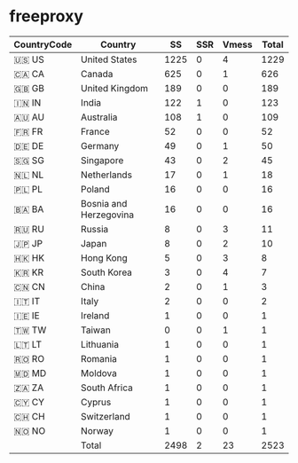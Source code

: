 # freeproxy

|CountryCode|Country|SS|SSR|Vmess|Total|
|  ----  | ----  |  ----  | ----  |  ----  | ----  |
|🇺🇸 US|United States|1225|0|4|1229|
|🇨🇦 CA|Canada|625|0|1|626|
|🇬🇧 GB|United Kingdom|189|0|0|189|
|🇮🇳 IN|India|122|1|0|123|
|🇦🇺 AU|Australia|108|1|0|109|
|🇫🇷 FR|France|52|0|0|52|
|🇩🇪 DE|Germany|49|0|1|50|
|🇸🇬 SG|Singapore|43|0|2|45|
|🇳🇱 NL|Netherlands|17|0|1|18|
|🇵🇱 PL|Poland|16|0|0|16|
|🇧🇦 BA|Bosnia and Herzegovina|16|0|0|16|
|🇷🇺 RU|Russia|8|0|3|11|
|🇯🇵 JP|Japan|8|0|2|10|
|🇭🇰 HK|Hong Kong|5|0|3|8|
|🇰🇷 KR|South Korea|3|0|4|7|
|🇨🇳 CN|China|2|0|1|3|
|🇮🇹 IT|Italy|2|0|0|2|
|🇮🇪 IE|Ireland|1|0|0|1|
|🇹🇼 TW|Taiwan|0|0|1|1|
|🇱🇹 LT|Lithuania|1|0|0|1|
|🇷🇴 RO|Romania|1|0|0|1|
|🇲🇩 MD|Moldova|1|0|0|1|
|🇿🇦 ZA|South Africa|1|0|0|1|
|🇨🇾 CY|Cyprus|1|0|0|1|
|🇨🇭 CH|Switzerland|1|0|0|1|
|🇳🇴 NO|Norway|1|0|0|1|
||Total|2498|2|23|2523|
